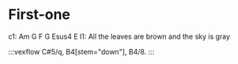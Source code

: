 ---
---

# First-one

c1:                    Am     G  F          G      Esus4  E
l1: All the leaves are brown        and the sky is gray


:::vexflow
C#5/q, B4[stem="down"], B4/8.
:::
